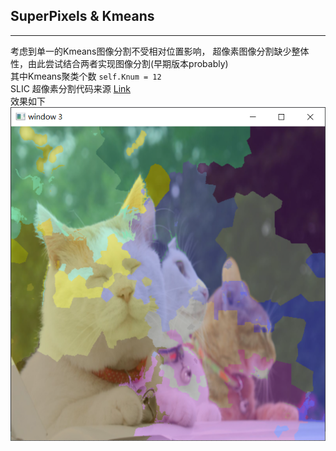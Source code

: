 ## SuperPixels & Kmeans
---
考虑到单一的Kmeans图像分割不受相对位置影响， 超像素图像分割缺少整体性，由此尝试结合两者实现图像分割(早期版本probably)<br>
其中Kmeans聚类个数 `self.Knum = 12`<br>
SLIC 超像素分割代码来源 [Link](https://github.com/Mob97/SLIC-Superpixels)<br>
效果如下 
![image](./_%40MD5RT%60KG12GQMTCP3YRE.png)